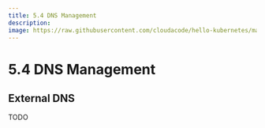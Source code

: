 ```yaml
---
title: 5.4 DNS Management
description:
image: https://raw.githubusercontent.com/cloudacode/hello-kubernetes/main/docs/assets/kubernetes-school.png
---
```


# 5.4 DNS Management

## External DNS

TODO
